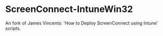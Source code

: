 # ScreenConnect-IntuneWin32
An fork of James Vincents: 'How to Deploy ScreenConnect using Intune' scripts.
